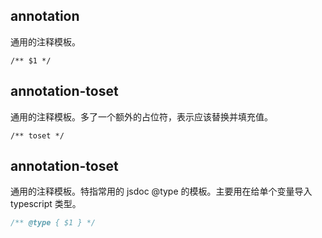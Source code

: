 <!-- prettier-ignore-start -->
## annotation
通用的注释模板。
```
/** $1 */
```

## annotation-toset
通用的注释模板。多了一个额外的占位符，表示应该替换并填充值。
```typescript,javascript
/** toset */
```

## annotation-toset
通用的注释模板。特指常用的 jsdoc @type 的模板。主要用在给单个变量导入 typescript 类型。
```javascript
/** @type { $1 } */
```

<!-- prettier-ignore-end -->
